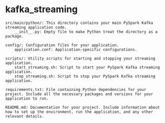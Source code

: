 # kafka_streaming

    src/main/python/: This directory contains your main PySpark Kafka streaming application code.
        __init__.py: Empty file to make Python treat the directory as a package.
        
    config/: Configuration files for your application.
        application.conf: Application-specific configurations.
        
    scripts/: Utility scripts for starting and stopping your streaming application.
        start_streaming.sh: Script to start your PySpark Kafka streaming application.
        stop_streaming.sh: Script to stop your PySpark Kafka streaming application.

    requirements.txt: File containing Python dependencies for your project. Include all the necessary packages and versions for your application to run.

    README.md: Documentation for your project. Include information about how to set up the environment, run the application, and any other relevant details.